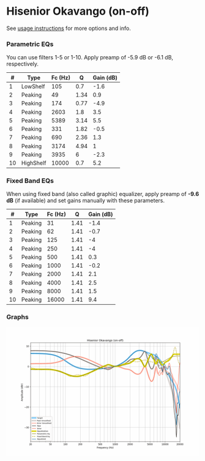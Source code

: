 # Hisenior Okavango (on-off)
See [usage instructions](https://github.com/jaakkopasanen/AutoEq#usage) for more options and info.

### Parametric EQs
You can use filters 1-5 or 1-10. Apply preamp of -5.9 dB or -6.1 dB, respectively.

|   # | Type      |   Fc (Hz) |    Q |   Gain (dB) |
|-----|-----------|-----------|------|-------------|
|   1 | LowShelf  |       105 | 0.7  |        -1.6 |
|   2 | Peaking   |        49 | 1.34 |         0.9 |
|   3 | Peaking   |       174 | 0.77 |        -4.9 |
|   4 | Peaking   |      2603 | 1.8  |         3.5 |
|   5 | Peaking   |      5389 | 3.14 |         5.5 |
|   6 | Peaking   |       331 | 1.82 |        -0.5 |
|   7 | Peaking   |       690 | 2.36 |         1.3 |
|   8 | Peaking   |      3174 | 4.94 |         1   |
|   9 | Peaking   |      3935 | 6    |        -2.3 |
|  10 | HighShelf |     10000 | 0.7  |         5.2 |

### Fixed Band EQs
When using fixed band (also called graphic) equalizer, apply preamp of **-9.6 dB** (if available) and set gains manually with these parameters.

|   # | Type    |   Fc (Hz) |    Q |   Gain (dB) |
|-----|---------|-----------|------|-------------|
|   1 | Peaking |        31 | 1.41 |        -1.4 |
|   2 | Peaking |        62 | 1.41 |        -0.7 |
|   3 | Peaking |       125 | 1.41 |        -4   |
|   4 | Peaking |       250 | 1.41 |        -4   |
|   5 | Peaking |       500 | 1.41 |         0.3 |
|   6 | Peaking |      1000 | 1.41 |        -0.2 |
|   7 | Peaking |      2000 | 1.41 |         2.1 |
|   8 | Peaking |      4000 | 1.41 |         2.5 |
|   9 | Peaking |      8000 | 1.41 |         1.5 |
|  10 | Peaking |     16000 | 1.41 |         9.4 |

### Graphs
![](./Hisenior%20Okavango%20(on-off).png)

